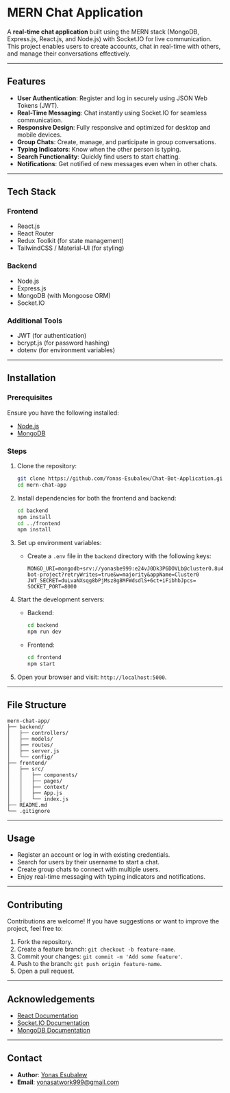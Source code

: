 # MERN Chat Application

A **real-time chat application** built using the MERN stack (MongoDB, Express.js, React.js, and Node.js) with Socket.IO for live communication. This project enables users to create accounts, chat in real-time with others, and manage their conversations effectively.

---

## Features

- **User Authentication**: Register and log in securely using JSON Web Tokens (JWT).
- **Real-Time Messaging**: Chat instantly using Socket.IO for seamless communication.
- **Responsive Design**: Fully responsive and optimized for desktop and mobile devices.
- **Group Chats**: Create, manage, and participate in group conversations.
- **Typing Indicators**: Know when the other person is typing.
- **Search Functionality**: Quickly find users to start chatting.
- **Notifications**: Get notified of new messages even when in other chats.

---

## Tech Stack

### Frontend
- React.js
- React Router
- Redux Toolkit (for state management)
- TailwindCSS / Material-UI (for styling)

### Backend
- Node.js
- Express.js
- MongoDB (with Mongoose ORM)
- Socket.IO

### Additional Tools
- JWT (for authentication)
- bcrypt.js (for password hashing)
- dotenv (for environment variables)

---

## Installation

### Prerequisites
Ensure you have the following installed:
- [Node.js](https://nodejs.org/)
- [MongoDB](https://www.mongodb.com/)

### Steps

1. Clone the repository:
   ```bash
   git clone https://github.com/Yonas-Esubalew/Chat-Bot-Application.git
   cd mern-chat-app
   ```

2. Install dependencies for both the frontend and backend:
   ```bash
   cd backend
   npm install
   cd ../frontend
   npm install
   ```

3. Set up environment variables:
   - Create a `.env` file in the `backend` directory with the following keys:
     ```env
     MONGO_URI=mongodb+srv://yonasbe999:e24vJ0Dk3P6DOVLb@cluster0.8u4ydob.mongodb.net/chat-bot-project?retryWrites=true&w=majority&appName=Cluster0
     JWT_SECRET=duLvaNXsqg8bPjMsz8g8MFWdsdlS+6ct+iFibhbJpcs=
     SOCKET_PORT=8000
     ```

4. Start the development servers:
   - Backend:
     ```bash
     cd backend
     npm run dev
     ```
   - Frontend:
     ```bash
     cd frontend
     npm start
     ```

5. Open your browser and visit: `http://localhost:5000`.

---

## File Structure

```
mern-chat-app/
├── backend/
│   ├── controllers/
│   ├── models/
│   ├── routes/
│   ├── server.js
│   └── config/
├── frontend/
│   ├── src/
│   │   ├── components/
│   │   ├── pages/
│   │   ├── context/
│   │   ├── App.js
│   │   └── index.js
├── README.md
└── .gitignore
```

---

## Usage

- Register an account or log in with existing credentials.
- Search for users by their username to start a chat.
- Create group chats to connect with multiple users.
- Enjoy real-time messaging with typing indicators and notifications.

---


## Contributing

Contributions are welcome! If you have suggestions or want to improve the project, feel free to:

1. Fork the repository.
2. Create a feature branch: `git checkout -b feature-name`.
3. Commit your changes: `git commit -m 'Add some feature'`.
4. Push to the branch: `git push origin feature-name`.
5. Open a pull request.

---
## Acknowledgements

- [React Documentation](https://reactjs.org/docs/getting-started.html)
- [Socket.IO Documentation](https://socket.io/docs/)
- [MongoDB Documentation](https://www.mongodb.com/docs/)

---

## Contact

- **Author**: [Yonas Esubalew](https://github.com/Yonas-Esubalew)
- **Email**: yonasatwork999@gmail.com
